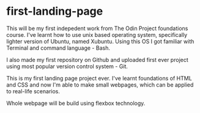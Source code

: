 # first-landing-page

This will be my first indepedent work from The Odin Project foundations course. I've learnt how to use unix based operating system, specifically lighter version of Ubuntu, named Xubuntu. Using this OS I got familiar with Terminal and command language - Bash.

I also made my first repository on Github and uploaded first ever project using most popular version control system - Git.

This is my first landing page project ever. I've learnt foundations of HTML and CSS and now I'm able to make small webpages, which can be applied to real-life scenarios.

Whole webpage will be build using flexbox technology.
